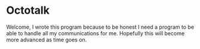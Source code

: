 Octotalk
===========

Welcome, I wrote this program because to be honest I need a program to be able to handle all my communications for me. Hopefully this will become more advanced as time goes on.
